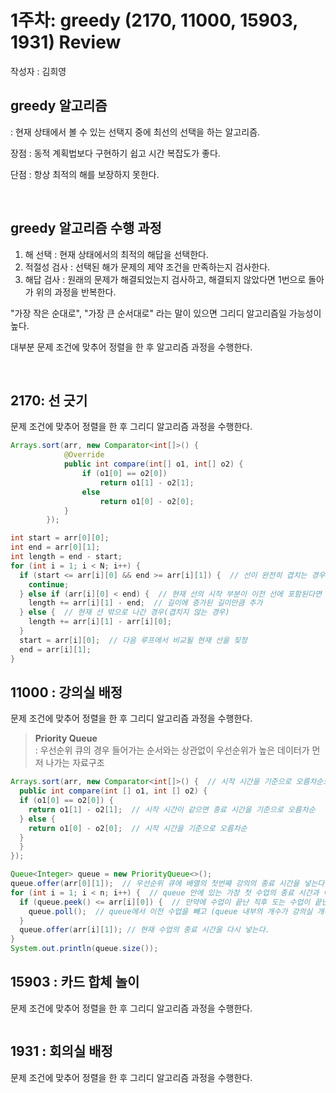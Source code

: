 # 1주차: greedy (2170, 11000, 15903, 1931) Review

작성자 : 김희영

## greedy 알고리즘
: 현재 상태에서 볼 수 있는 선택지 중에 최선의 선택을 하는 알고리즘. 

장점 : 동적 계획법보다 구현하기 쉽고 시간 복잡도가 좋다. 

단점 : 항상 최적의 해를 보장하지 못한다.

<br>

## greedy 알고리즘 수행 과정
1. 해 선택 : 현재 상태에서의 최적의 해답을 선택한다.
2. 적절성 검사 : 선택된 해가 문제의 제약 조건을 만족하는지 검사한다.
3. 해답 검사 : 원래의 문제가 해결되었는지 검사하고, 해결되지 않았다면 1번으로 돌아가 위의 과정을 반복한다.

"가장 작은 순대로", "가장 큰 순서대로" 라는 말이 있으면 그리디 알고리즘일 가능성이 높다. 

대부분 문제 조건에 맞추어 정렬을 한 후 알고리즘 과정을 수행한다.

<br>

## 2170: 선 긋기
문제 조건에 맞추어 정렬을 한 후 그리디 알고리즘 과정을 수행한다.

```java
Arrays.sort(arr, new Comparator<int[]>() { 
            @Override
            public int compare(int[] o1, int[] o2) {
                if (o1[0] == o2[0])
                    return o1[1] - o2[1];
                else
                    return o1[0] - o2[0];
            }
        });

int start = arr[0][0];
int end = arr[0][1];
int length = end - start;
for (int i = 1; i < N; i++) {
  if (start <= arr[i][0] && end >= arr[i][1]) {  // 선이 완전히 겹치는 경우(포함된 경우)
    continue;
  } else if (arr[i][0] < end) {  // 현재 선의 시작 부분이 이전 선에 포함된다면
    length += arr[i][1] - end;  // 길이에 증가된 길이만큼 추가
  } else {  // 현재 선 밖으로 나간 경우(겹치지 않는 경우)
    length += arr[i][1] - arr[i][0];
  }
  start = arr[i][0];  // 다음 루프에서 비교될 현재 선을 짖정
  end = arr[i][1];
}
```

## 11000 : 강의실 배정
문제 조건에 맞추어 정렬을 한 후 그리디 알고리즘 과정을 수행한다.

> <b> Priority Queue</b><br>
> : 우선순위 큐의 경우 들어가는 순서와는 상관없이 우선순위가 높은 데이터가 먼저 나가는 자료구조  

```java
Arrays.sort(arr, new Comparator<int[]>() {  // 시작 시간을 기준으로 오름차순으로 정렬하고, 만약 시작 시간이 같다면 종료 시간을 기준으로 오름차순 한다.
  public int compare(int [] o1, int [] o2) {
  if (o1[0] == o2[0]) {
    return o1[1] - o2[1];  // 시작 시간이 같으면 종료 시간을 기준으로 오름차순
  } else {
    return o1[0] - o2[0];  // 시작 시간을 기준으로 오름차순
  }
  }
});

Queue<Integer> queue = new PriorityQueue<>();
queue.offer(arr[0][1]);  // 우선순위 큐에 배열의 첫번째 강의의 종료 시간을 넣는다.
for (int i = 1; i < n; i++) {  // queue 안에 있는 가장 첫 수업의 종료 시간과 이 후 두번째 수업부터의 시작 시간을 비교.
  if (queue.peek() <= arr[i][0]) {  // 만약에 수업이 끝난 직후 도는 수업이 끝난 후에 다른 수입이 있다면 (즉, T_i ≤ S_j 일 경우 i 수업과 j 수업은 같이 들을 수 있다.)
    queue.poll();  // queue에서 이전 수업을 빼고 (queue 내부의 개수가 강의실 개수이므로 이전 수업 이후에 다른 수입 진행이 가능하다면 이전 수업을 제외하는게 효율적이다)
  }
  queue.offer(arr[i][1]); // 현재 수업의 종료 시간을 다시 넣는다.
}
System.out.println(queue.size());
```

## 15903 : 카드 합체 놀이
문제 조건에 맞추어 정렬을 한 후 그리디 알고리즘 과정을 수행한다.

```java

```

## 1931 : 회의실 배정
문제 조건에 맞추어 정렬을 한 후 그리디 알고리즘 과정을 수행한다.

```java

```
